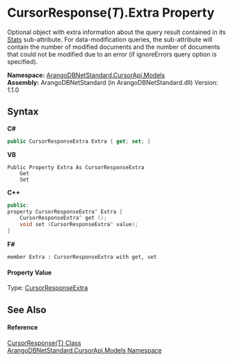 # CursorResponse(*T*).Extra Property 
 

Optional object with extra information about the query result contained in its <a href="b07ee042-6d60-9316-1176-8ca8cb484239">Stats</a> sub-attribute. For data-modification queries, the sub-attribute will contain the number of modified documents and the number of documents that could not be modified due to an error (if ignoreErrors query option is specified).

**Namespace:**&nbsp;<a href="35799343-7a53-6c3b-95d1-21ff990d1b8b">ArangoDBNetStandard.CursorApi.Models</a><br />**Assembly:**&nbsp;ArangoDBNetStandard (in ArangoDBNetStandard.dll) Version: 1.1.0

## Syntax

**C#**<br />
``` C#
public CursorResponseExtra Extra { get; set; }
```

**VB**<br />
``` VB
Public Property Extra As CursorResponseExtra
	Get
	Set
```

**C++**<br />
``` C++
public:
property CursorResponseExtra^ Extra {
	CursorResponseExtra^ get ();
	void set (CursorResponseExtra^ value);
}
```

**F#**<br />
``` F#
member Extra : CursorResponseExtra with get, set

```


#### Property Value
Type: <a href="5be0fc71-f618-c973-dd17-6b49de368007">CursorResponseExtra</a>

## See Also


#### Reference
<a href="ec7c9eef-883a-0a35-8871-b504b0ab7d85">CursorResponse(T) Class</a><br /><a href="35799343-7a53-6c3b-95d1-21ff990d1b8b">ArangoDBNetStandard.CursorApi.Models Namespace</a><br />